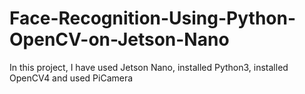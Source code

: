 # Face-Recognition-Using-Python-OpenCV-on-Jetson-Nano
In this project, I have used Jetson Nano, installed Python3, installed OpenCV4 and used PiCamera
